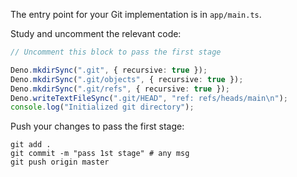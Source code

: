 The entry point for your Git implementation is in `app/main.ts`.

Study and uncomment the relevant code: 

```typescript
// Uncomment this block to pass the first stage

Deno.mkdirSync(".git", { recursive: true });
Deno.mkdirSync(".git/objects", { recursive: true });
Deno.mkdirSync(".git/refs", { recursive: true });
Deno.writeTextFileSync(".git/HEAD", "ref: refs/heads/main\n");
console.log("Initialized git directory");
```

Push your changes to pass the first stage:

```
git add .
git commit -m "pass 1st stage" # any msg
git push origin master
```
